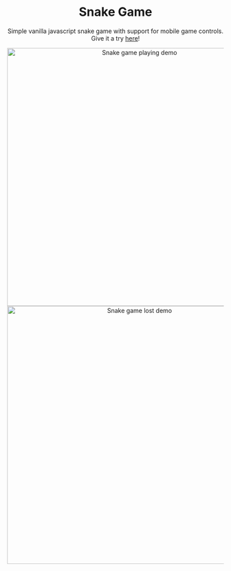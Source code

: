 <h1 align="center">Snake Game</h1>
<p align="center">Simple vanilla javascript snake game with support for mobile game controls. Give it a try <a href="https://snorins.github.io/snake-game">here</a>!</p>

<div align="center">
  <img src="https://github.com/janisjuniors/snake-game/assets/104723218/318d8f43-f780-45b2-8e90-ec232da11335" alt="Snake game playing demo" width="600">
  <img src="https://github.com/janisjuniors/snake-game/assets/104723218/07fe8848-17e1-4192-b105-22a9401bda07" alt="Snake game lost demo" width="600">
<div>

